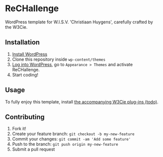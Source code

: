 # ReCHallenge

WordPress template for W.I.S.V. 'Christiaan Huygens', carefully crafted by the W3Cie.

## Installation

1. [Install WordPress](https://codex.wordpress.org/Installing_WordPress)
2. Clone this repository inside `wp-content/themes`
3. [Log into WordPress](https://codex.wordpress.org/First_Steps_With_WordPress), go to `Appearance > Themes` and activate ReCHallenge.
4. Start coding!

## Usage

To fully enjoy this template, install [the accompanying W3Cie plug-ins (todo)](#).

## Contributing

1. Fork it!
2. Create your feature branch: `git checkout -b my-new-feature`
3. Commit your changes: `git commit -am 'Add some feature'`
4. Push to the branch: `git push origin my-new-feature`
5. Submit a pull request
